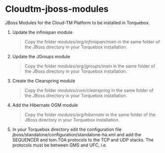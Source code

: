 Cloudtm-jboss-modules
=====================

JBoss Modules for the Cloud-TM Platform to be installed in Torquebox.


1. Update the infinispan module
   >Copy the folder *modules/org/infinispan/main* in the same folder of the JBoss directory in your Torquebox installation.

2. Update the JGroups module
   >Copy the folder *modules/org/jgroups/main* in the same folder of the JBoss directory in your Torquebox installation.

3. Create the Clearspring module
   > Copy the folder *modules/com/clearspring* in the same folder of the JBoss directory in your Torquebox installation.

4. Add the Hibernate OGM module
   > Copy the folder *modules/org/hibernate* in the same folder of the JBoss directory in your Torquebox installation.

5. In your Torquebox directory edit the configuration file jboss/standalone/configuration/standalone-ha.xml and add the SEQUENCER
and tom.TOA protocols to the TCP and UDP stacks. The protocols must be between GMS and UFC, i.e.

  <protocol type='pbcast.GMS'/>
  <protocol type='SEQUENCER'/>
  <protocol type='tom.TOA'/>
  <protocol type='UFC'/>